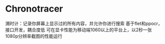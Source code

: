 # Chronotracer
溯时计：记录你屏幕上显示过的所有内容，并允许你进行搜索
基于flet和ppocr，接口开发，耦合度低
可在显卡性能为移动端1060以上的平台上，以2秒一张1080p分辨率截图的性能运行
